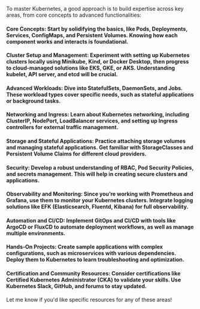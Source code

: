 To master Kubernetes, a good approach is to build expertise across key areas, from core concepts to advanced functionalities:

#### Core Concepts: Start by solidifying the basics, like Pods, Deployments, Services, ConfigMaps, and Persistent Volumes. Knowing how each component works and interacts is foundational.

#### Cluster Setup and Management: Experiment with setting up Kubernetes clusters locally using Minikube, Kind, or Docker Desktop, then progress to cloud-managed solutions like EKS, GKE, or AKS. Understanding kubelet, API server, and etcd will be crucial.

#### Advanced Workloads: Dive into StatefulSets, DaemonSets, and Jobs. These workload types cover specific needs, such as stateful applications or background tasks.

#### Networking and Ingress: Learn about Kubernetes networking, including ClusterIP, NodePort, LoadBalancer services, and setting up Ingress controllers for external traffic management.

#### Storage and Stateful Applications: Practice attaching storage volumes and managing stateful applications. Get familiar with StorageClasses and Persistent Volume Claims for different cloud providers.

#### Security: Develop a robust understanding of RBAC, Pod Security Policies, and secrets management. This will help in creating secure clusters and applications.

#### Observability and Monitoring: Since you’re working with Prometheus and Grafana, use them to monitor your Kubernetes clusters. Integrate logging solutions like EFK (Elasticsearch, Fluentd, Kibana) for full observability.

#### Automation and CI/CD: Implement GitOps and CI/CD with tools like ArgoCD or FluxCD to automate deployment workflows, as well as manage multiple environments.

#### Hands-On Projects: Create sample applications with complex configurations, such as microservices with various dependencies. Deploy them to Kubernetes to learn troubleshooting and optimization.

#### Certification and Community Resources: Consider certifications like Certified Kubernetes Administrator (CKA) to validate your skills. Use Kubernetes Slack, GitHub, and forums to stay updated.

Let me know if you'd like specific resources for any of these areas!
